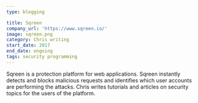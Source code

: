 ```yaml
---
type: blogging

title: Sqreen
company_url: 'https://www.sqreen.io/'
image: sqreen.png
category: Chris writing
start_date: 2017
end_date: ongoing
tags: security programming
---
```


Sqreen is a protection platform for web applications. Sqreen instantly detects and blocks malicious requests and identifies which user accounts are performing the attacks. Chris writes tutorials and articles on security topics for the users of the platform.
